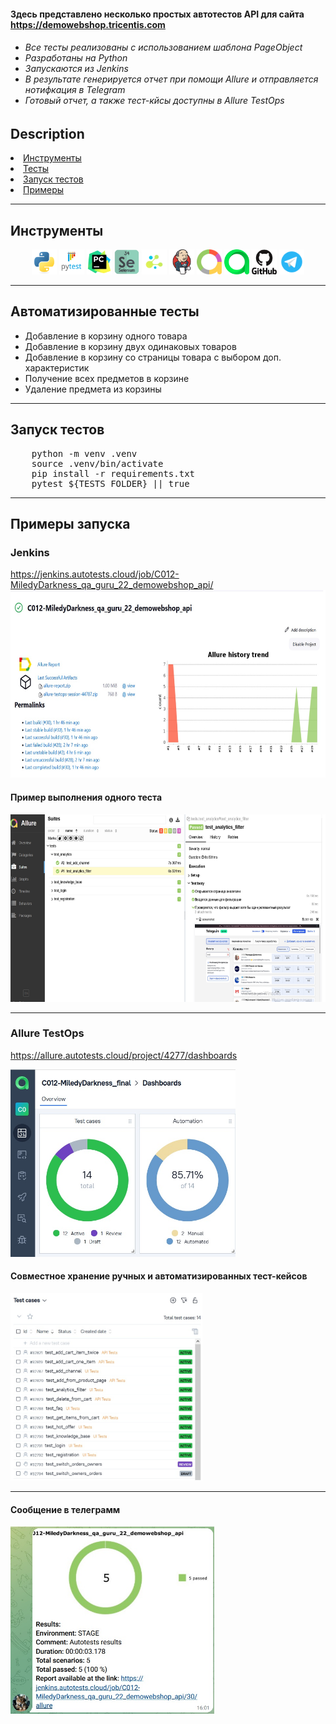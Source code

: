 #### Здесь представлено несколько простых автотестов API для сайта https://demowebshop.tricentis.com
<h6>
<ul>
<li>Все тесты реализованы с использованием шаблона <i>PageObject</i></li>
<li>Разработаны на <i>Python</i></li>
<li>Запускаются из <i>Jenkins</i></li>
<li>В результате генерируется отчет при помощи <i>Allure</i> и отправляется нотифкация в <i>Telegram</i></li>
<li>Готовый отчет, а также тест-кйсы доступны в <i>Allure TestOps</i></li>
</ul>
</h6>

<h2>Description</h2>
<li><a href="#tools">Инструменты</a></li>
<li><a href="#tests">Тесты</a></li>
<li><a href="#run-tests">Запуск тестов</a></li>
<li><a href="#test-example">Примеры</a></li>

---

<h2 id="tools">Инструменты</h2>
<div align="center">
    <img title="Python" width="40" src="resources/images/python-original.svg">
    <img title="Pytest" width="40" src="resources/images/pytest-original-wordmark.svg">    
    <img title="PyCharm" width="40" src="resources/images/pycharm-original.svg">
    <img title="Selenium" width="40" src="resources/images/selenium.png">
    <img title="Selene" width="40" src="resources/images/selene.png">
    <img title="Jenkins" width="40" height="40" src="resources/images/jenkins-original.svg">
    <img title="Allure" width="40" src="resources/images/allure.png">
    <img title="AllureTestOps" width="40" src="resources/images/allure_testops.svg">
    <img title="Github" width="40" src="resources/images/github-original-wordmark.svg">
    <img title="Telegram" width="40" src="resources/images/telegram.png">
</div>

---

<h2 id="tests">Автоматизированные тесты</h2>
<ul>
<li>Добавление в корзину одного товара</li>
<li>Добавление в корзину двух одинаковых товаров</li>
<li>Добавление в корзину со страницы товара с выбором доп. характеристик</li>
<li>Получение всех предметов в корзине</li>
<li>Удаление предмета из корзины</li>
</ul>

---

<h2 id="run-tests">Запуск тестов</h2>

<pre>
    python -m venv .venv
    source .venv/bin/activate
    pip install -r requirements.txt
    pytest ${TESTS_FOLDER} || true
</pre>

---

<h2 id="test-example">Примеры запуска</h2>

<h3>Jenkins</h3>

https://jenkins.autotests.cloud/job/C012-MiledyDarkness_qa_guru_22_demowebshop_api/
<img src="resources/images/job_in_jenkins.jpg" height="300">

#### Пример выполнения одного теста
<img src="resources/images/example_of_run.jpg" height="300">

---
<h3>Allure TestOps</h3>

https://allure.autotests.cloud/project/4277/dashboards

<img src="resources/images/allure_testops_job.jpg" height="300">

#### Совместное хранение ручных и автоматизированных тест-кейсов
<img src="resources/images/allure_testops_cases.jpg" height="300">

---

#### Сообщение в телеграмм 
<img src="resources/images/tg_notifications.jpg" height="300">

